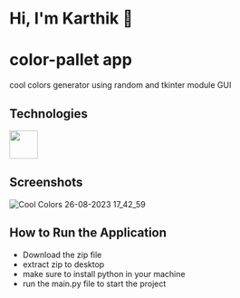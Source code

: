 


# Hi, I'm Karthik 👋

# color-pallet app

cool colors generator using random and tkinter  module GUI






## Technologies

 <img width="50px" src="https://ik.imagekit.io/ybyfbcvb8/python.png?updatedAt=1692968478421"/>

## Screenshots
![Cool Colors 26-08-2023 17_42_59](https://github.com/Karthik7013/tkinter-color-pallet/assets/113322353/6227d90f-3e75-495a-bdad-a145f11e0aaa)




## How to Run the Application
- Download the zip file 
- extract zip to desktop
- make sure to install python in your machine
- run the main.py file to start the project




